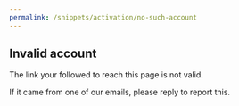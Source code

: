 ```yaml
---
permalink: /snippets/activation/no-such-account
---
```

## Invalid account

The link your followed to reach this page is not valid.

If it came from one of our emails, please reply to report this.
